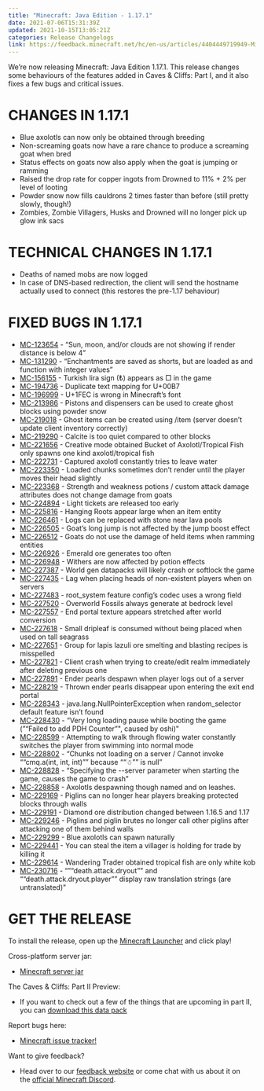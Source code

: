 ```yaml
---
title: "Minecraft: Java Edition - 1.17.1"
date: 2021-07-06T15:31:39Z
updated: 2021-10-15T13:05:21Z
categories: Release Changelogs
link: https://feedback.minecraft.net/hc/en-us/articles/4404449719949-Minecraft-Java-Edition-1-17-1
---
```


We’re now releasing Minecraft: Java Edition 1.17.1. This release changes some behaviours of the features added in Caves & Cliffs: Part I, and it also fixes a few bugs and critical issues.

# CHANGES IN 1.17.1

- Blue axolotls can now only be obtained through breeding
- Non-screaming goats now have a rare chance to produce a screaming goat when bred
- Status effects on goats now also apply when the goat is jumping or ramming
- Raised the drop rate for copper ingots from Drowned to 11% + 2% per level of looting
- Powder snow now fills cauldrons 2 times faster than before (still pretty slowly, though!)
- Zombies, Zombie Villagers, Husks and Drowned will no longer pick up glow ink sacs

# TECHNICAL CHANGES IN 1.17.1

- Deaths of named mobs are now logged
- In case of DNS-based redirection, the client will send the hostname actually used to connect (this restores the pre-1.17 behaviour)

# FIXED BUGS IN 1.17.1

- [MC-123654](https://bugs.mojang.com/browse/MC-123654) - “Sun, moon, and/or clouds are not showing if render distance is below 4”
- [MC-131290](https://bugs.mojang.com/browse/MC-131290) - “Enchantments are saved as shorts, but are loaded as and function with integer values”
- [MC-156155](https://bugs.mojang.com/browse/MC-156155) - Turkish lira sign (₺) appears as □ in the game
- [MC-194736](https://bugs.mojang.com/browse/MC-194736) - Duplicate text mapping for U+00B7
- [MC-196999](https://bugs.mojang.com/browse/MC-196999) - U+1FEC is wrong in Minecraft’s font
- [MC-213986](https://bugs.mojang.com/browse/MC-213986) - Pistons and dispensers can be used to create ghost blocks using powder snow
- [MC-219018](https://bugs.mojang.com/browse/MC-219018) - Ghost items can be created using /item (server doesn’t update client inventory correctly)
- [MC-219290](https://bugs.mojang.com/browse/MC-219290) - Calcite is too quiet compared to other blocks
- [MC-221656](https://bugs.mojang.com/browse/MC-221656) - Creative mode obtained Bucket of Axolotl/Tropical Fish only spawns one kind axolotl/tropical fish
- [MC-222731](https://bugs.mojang.com/browse/MC-222731) - Captured axolotl constantly tries to leave water
- [MC-223350](https://bugs.mojang.com/browse/MC-223350) - Loaded chunks sometimes don’t render until the player moves their head slightly
- [MC-223368](https://bugs.mojang.com/browse/MC-223368) - Strength and weakness potions / custom attack damage attributes does not change damage from goats
- [MC-224894](https://bugs.mojang.com/browse/MC-224894) - Light tickets are released too early
- [MC-225816](https://bugs.mojang.com/browse/MC-225816) - Hanging Roots appear large when an item entity
- [MC-226461](https://bugs.mojang.com/browse/MC-226461) - Logs can be replaced with stone near lava pools
- [MC-226505](https://bugs.mojang.com/browse/MC-226505) - Goat’s long jump is not affected by the jump boost effect
- [MC-226512](https://bugs.mojang.com/browse/MC-226512) - Goats do not use the damage of held items when ramming entities
- [MC-226926](https://bugs.mojang.com/browse/MC-226926) - Emerald ore generates too often
- [MC-226948](https://bugs.mojang.com/browse/MC-226948) - Withers are now affected by potion effects
- [MC-227387](https://bugs.mojang.com/browse/MC-227387) - World gen datapacks will likely crash or softlock the game
- [MC-227435](https://bugs.mojang.com/browse/MC-227435) - Lag when placing heads of non-existent players when on servers
- [MC-227483](https://bugs.mojang.com/browse/MC-227483) - root_system feature config’s codec uses a wrong field
- [MC-227520](https://bugs.mojang.com/browse/MC-227520) - Overworld Fossils always generate at bedrock level
- [MC-227557](https://bugs.mojang.com/browse/MC-227557) - End portal texture appears stretched after world conversion
- [MC-227618](https://bugs.mojang.com/browse/MC-227618) - Small dripleaf is consumed without being placed when used on tall seagrass
- [MC-227651](https://bugs.mojang.com/browse/MC-227651) - Group for lapis lazuli ore smelting and blasting recipes is misspelled
- [MC-227821](https://bugs.mojang.com/browse/MC-227821) - Client crash when trying to create/edit realm immediately after deleting previous one
- [MC-227891](https://bugs.mojang.com/browse/MC-227891) - Ender pearls despawn when player logs out of a server
- [MC-228219](https://bugs.mojang.com/browse/MC-228219) - Thrown ender pearls disappear upon entering the exit end portal
- [MC-228343](https://bugs.mojang.com/browse/MC-228343) - java.lang.NullPointerException when random_selector default feature isn’t found
- [MC-228430](https://bugs.mojang.com/browse/MC-228430) - “Very long loading pause while booting the game (”“Failed to add PDH Counter”", caused by oshi)"
- [MC-228599](https://bugs.mojang.com/browse/MC-228599) - Attempting to walk through flowing water constantly switches the player from swimming into normal mode
- [MC-228802](https://bugs.mojang.com/browse/MC-228802) - “Chunks not loading on a server / Cannot invoke ““cmq.a(int, int, int)”” because ““☃”” is null”
- [MC-228828](https://bugs.mojang.com/browse/MC-228828) - “Specifying the --server parameter when starting the game, causes the game to crash”
- [MC-228858](https://bugs.mojang.com/browse/MC-228858) - Axolotls despawning though named and on leashes.
- [MC-229169](https://bugs.mojang.com/browse/MC-229169) - Piglins can no longer hear players breaking protected blocks through walls
- [MC-229191](https://bugs.mojang.com/browse/MC-229191) - Diamond ore distribution changed between 1.16.5 and 1.17
- [MC-229246](https://bugs.mojang.com/browse/MC-229246) - Piglins and piglin brutes no longer call other piglins after attacking one of them behind walls
- [MC-229299](https://bugs.mojang.com/browse/MC-229299) - Blue axolotls can spawn naturally
- [MC-229441](https://bugs.mojang.com/browse/MC-229441) - You can steal the item a villager is holding for trade by killing it
- [MC-229614](https://bugs.mojang.com/browse/MC-229614) - Wandering Trader obtained tropical fish are only white kob
- [MC-230716](https://bugs.mojang.com/browse/MC-230716) - “”“death.attack.dryout”" and ““death.attack.dryout.player”” display raw translation strings (are untranslated)"

# GET THE RELEASE

​To install the release, open up the [Minecraft Launcher](https://www.minecraft.net/download) and click play!

Cross-platform server jar:

- [Minecraft server jar](https://launcher.mojang.com/v1/objects/a16d67e5807f57fc4e550299cf20226194497dc2/server.jar)

The Caves & Cliffs: Part II Preview:

- If you want to check out a few of the things that are upcoming in part II, you can [download this data pack](https://launcher.mojang.com/v1/objects/622bf0fd298e1e164ecd05d866045ed5941283cf/CavesAndCliffsPreview.zip)

Report bugs here:

- [Minecraft issue tracker!](https://bugs.mojang.com/projects/MC/summary)

Want to give feedback?

- Head over to our [feedback website](https://feedback.minecraft.net/) or come chat with us about it on the [official Minecraft Discord](https://discord.gg/Minecraft).

